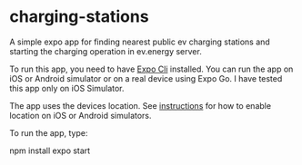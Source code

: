 # charging-stations
A simple expo app for finding nearest public ev charging stations and starting the charging operation in ev.energy server.

To run this app, you need to have [Expo Cli](https://docs.expo.dev/get-started/installation/) installed.
You can run the app on iOS or Android simulator or on a real device using Expo Go. I have tested this app only on iOS Simulator.

The app uses the devices location. See [instructions](https://docs.expo.dev/versions/latest/sdk/location/#enabling-emulator-location) for how to enable location on iOS or Android simulators.

To run the app, type:

npm install
expo start


